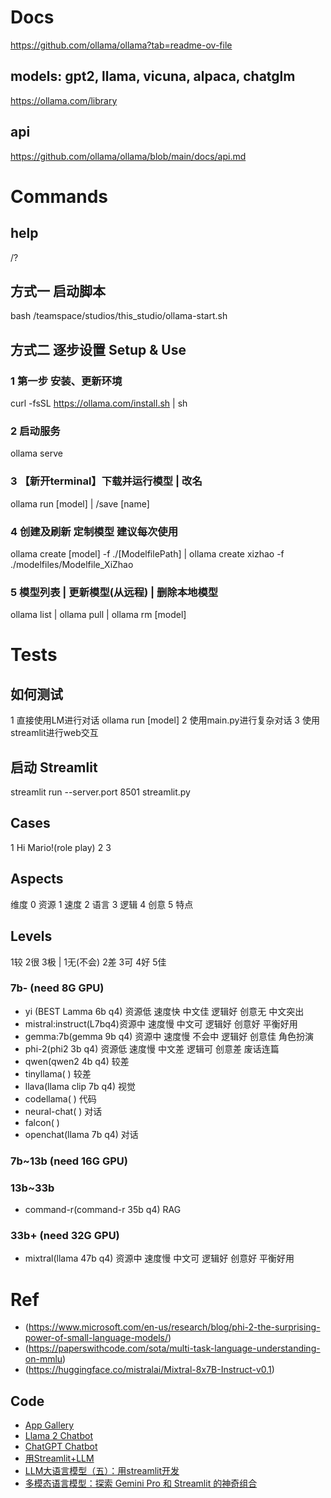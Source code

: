 # Docs
https://github.com/ollama/ollama?tab=readme-ov-file
## models: gpt2, llama, vicuna, alpaca, chatglm
https://ollama.com/library  
## api
https://github.com/ollama/ollama/blob/main/docs/api.md


# Commands
## help
/?
## 方式一 启动脚本
bash /teamspace/studios/this_studio/ollama-start.sh
## 方式二 逐步设置 Setup & Use
### 1 第一步 安装、更新环境
curl -fsSL https://ollama.com/install.sh | sh
### 2 启动服务
ollama serve
### 3 【新开terminal】下载并运行模型 | 改名
ollama run [model] | /save [name]
### 4 创建及刷新 定制模型 建议每次使用
ollama create [model] -f ./[ModelfilePath] | ollama create xizhao -f ./modelfiles/Modelfile_XiZhao
### 5 模型列表 | 更新模型(从远程) | 删除本地模型
ollama list | ollama pull | ollama rm [model]


# Tests
## 如何测试
1 直接使用LM进行对话 ollama run [model]
2 使用main.py进行复杂对话
3 使用streamlit进行web交互
## 启动 Streamlit
streamlit run --server.port 8501 streamlit.py
## Cases
1 Hi Mario!(role play)
2 
3 
## Aspects 
维度                     0 资源 1 速度 2 语言 3 逻辑 4 创意 5 特点 
## Levels
1较 2很 3极 | 1无(不会) 2差 3可 4好 5佳
### 7b- (need 8G GPU)
- yi (BEST Lamma 6b q4)  资源低 速度快 中文佳 逻辑好 创意无 中文突出
- mistral:instruct(L7bq4)资源中 速度慢 中文可 逻辑好 创意好 平衡好用
- gemma:7b(gemma 9b q4)  资源中 速度慢 不会中 逻辑好 创意佳 角色扮演
- phi-2(phi2 3b q4)      资源低 速度慢 中文差 逻辑可 创意差 废话连篇
- qwen(qwen2 4b q4)      较差
- tinyllama( )           较差
- llava(llama clip 7b q4)                                视觉
- codellama( )                                           代码
- neural-chat( )                                         对话
- falcon( )              
- openchat(llama 7b q4)                                  对话
### 7b~13b (need 16G GPU)

### 13b~33b
- command-r(command-r 35b q4)                            RAG
### 33b+ (need 32G GPU)
- mixtral(llama 47b q4)  资源中 速度慢 中文可 逻辑好 创意好 平衡好用


# Ref
- (https://www.microsoft.com/en-us/research/blog/phi-2-the-surprising-power-of-small-language-models/)
- (https://paperswithcode.com/sota/multi-task-language-understanding-on-mmlu)
- (https://huggingface.co/mistralai/Mixtral-8x7B-Instruct-v0.1)

## Code
- [App Gallery](https://streamlit.io/gallery?category=llms)
- [Llama 2 Chatbot](https://github.com/dataprofessor/llama2/blob/master/streamlit_app.py)
- [ChatGPT Chatbot](https://github.com/streamlit/llm-examples/blob/main/Chatbot.py)
- [用Streamlit+LLM](https://blog.csdn.net/weixin_42608414/article/details/128916767)
- [LLM大语言模型（五）：用streamlit开发](https://blog.csdn.net/hugo_lei/article/details/135901123)
- [多模态语言模型：探索 Gemini Pro 和 Streamlit 的神奇组合](https://www.myaiexp.com/blog/ai/duo-mo-tai-yu-yan-mo)